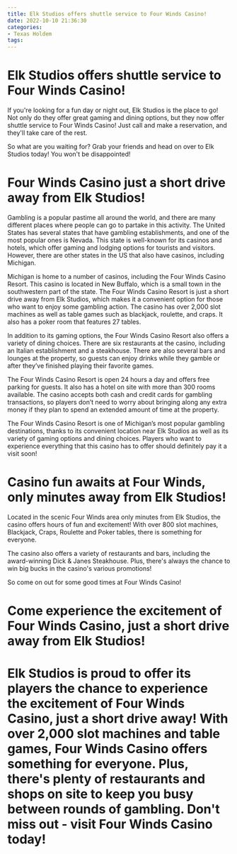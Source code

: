 ```yaml
---
title: Elk Studios offers shuttle service to Four Winds Casino!
date: 2022-10-10 21:36:30
categories:
- Texas Holdem
tags:
---
```



#  Elk Studios offers shuttle service to Four Winds Casino!

If you're looking for a fun day or night out, Elk Studios is the place to go! Not only do they offer great gaming and dining options, but they now offer shuttle service to Four Winds Casino! Just call and make a reservation, and they'll take care of the rest.

So what are you waiting for? Grab your friends and head on over to Elk Studios today! You won't be disappointed!

#  Four Winds Casino just a short drive away from Elk Studios!

Gambling is a popular pastime all around the world, and there are many different places where people can go to partake in this activity. The United States has several states that have gambling establishments, and one of the most popular ones is Nevada. This state is well-known for its casinos and hotels, which offer gaming and lodging options for tourists and visitors. However, there are other states in the US that also have casinos, including Michigan.

Michigan is home to a number of casinos, including the Four Winds Casino Resort. This casino is located in New Buffalo, which is a small town in the southwestern part of the state. The Four Winds Casino Resort is just a short drive away from Elk Studios, which makes it a convenient option for those who want to enjoy some gambling action. The casino has over 2,000 slot machines as well as table games such as blackjack, roulette, and craps. It also has a poker room that features 27 tables.

In addition to its gaming options, the Four Winds Casino Resort also offers a variety of dining choices. There are six restaurants at the casino, including an Italian establishment and a steakhouse. There are also several bars and lounges at the property, so guests can enjoy drinks while they gamble or after they’ve finished playing their favorite games.

The Four Winds Casino Resort is open 24 hours a day and offers free parking for guests. It also has a hotel on site with more than 300 rooms available. The casino accepts both cash and credit cards for gambling transactions, so players don’t need to worry about bringing along any extra money if they plan to spend an extended amount of time at the property.

The Four Winds Casino Resort is one of Michigan’s most popular gambling destinations, thanks to its convenient location near Elk Studios as well as its variety of gaming options and dining choices. Players who want to experience everything that this casino has to offer should definitely pay it a visit soon!

#  Casino fun awaits at Four Winds, only minutes away from Elk Studios!

Located in the scenic Four Winds area only minutes from Elk Studios, the casino offers hours of fun and excitement! With over 800 slot machines, Blackjack, Craps, Roulette and Poker tables, there is something for everyone.

The casino also offers a variety of restaurants and bars, including the award-winning Dick & Janes Steakhouse. Plus, there's always the chance to win big bucks in the casino's various promotions!

So come on out for some good times at Four Winds Casino!

#  Come experience the excitement of Four Winds Casino, just a short drive away from Elk Studios!

#

# Elk Studios is proud to offer its players the chance to experience the excitement of Four Winds Casino, just a short drive away! With over 2,000 slot machines and table games, Four Winds Casino offers something for everyone. Plus, there's plenty of restaurants and shops on site to keep you busy between rounds of gambling. Don't miss out - visit Four Winds Casino today!